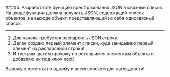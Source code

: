 ####5. Разработайте функцию преобразования JSON в связный список. На входе функция должна получать JSON, содержащий список объектов, на выходе объект, представляющий из себя односвязный список.

---

1. Для начала требуется распарсить JSON строку.
2. Далее создаю первый элемент списки, куда закидываю первый элемент из распарсеной строки!
3. И третьим шагом прохожу по оставшимся элементам объекта и добавляю их под ключ next!

Вывожу элементы по одному и всем списком для наглядности!
